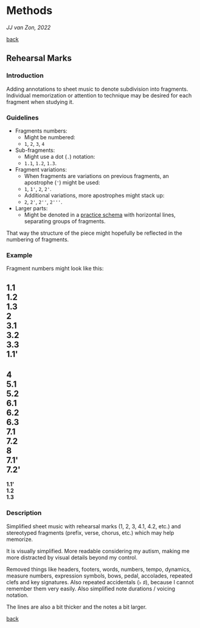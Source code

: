 Methods
=======

*JJ van Zon, 2022*

[back](./README.md)

Rehearsal Marks
---------------

### Introduction

Adding annotations to sheet music to denote subdivision into fragments. Individual memorization or attention to technique may be desired for each fragment when studying it.

### Guidelines

- Fragments numbers:
    - Might be numbered:
    - `1`, `2`, `3`, `4`
- Sub-fragments:
    - Might use a dot (`.`) notation:
    - `1.1`, `1.2`, `1.3`.
- Fragment variations:
    - When fragments are variations on previous fragments, an apostrophe (`'`) might be used:
    - `1`, `1'`, `2`, `2'`.
    - Additional variations, more apostrophes might stack up:
    - `2`, `2'`, `2''`, `2'''`.
- Larger parts:
    - Might be denoted in a [practice schema](practice-schema.md) with horizontal lines, separating groups of fragments.

That way the structure of the piece might hopefully be reflected in the numbering of fragments.

### Example

Fragment numbers might look like this:

__1.1__  
__1.2__  
__1.3__  
__2__  
__3.1__  
__3.2__  
__3.3__  
__1.1'__  
-----  
__4__  
__5.1__  
__5.2__  
__6.1__  
__6.2__  
__6.3__  
__7.1__  
__7.2__  
__8__  
__7.1'__  
__7.2'__  
-----  
__1.1'__  
__1.2__  
__1.3__  

### Description

Simplified sheet music with rehearsal marks (1, 2, 3, 4.1, 4.2, etc.) and stereotyped fragments (prefix, verse, chorus, etc.) which may help memorize.

It is visually simplified. More readable considering my autism, making me more distracted by visual details beyond my control.

Removed things like headers, footers, words, numbers, tempo, dynamics, measure numbers, expression symbols, bows, pedal, accolades, repeated clefs and key signatures. Also repeated accidentals (♭ ♯), because I cannot remember them very easily. Also simplified note durations / voicing notation.

The lines are also a bit thicker and the notes a bit larger.

[back](./README.md)